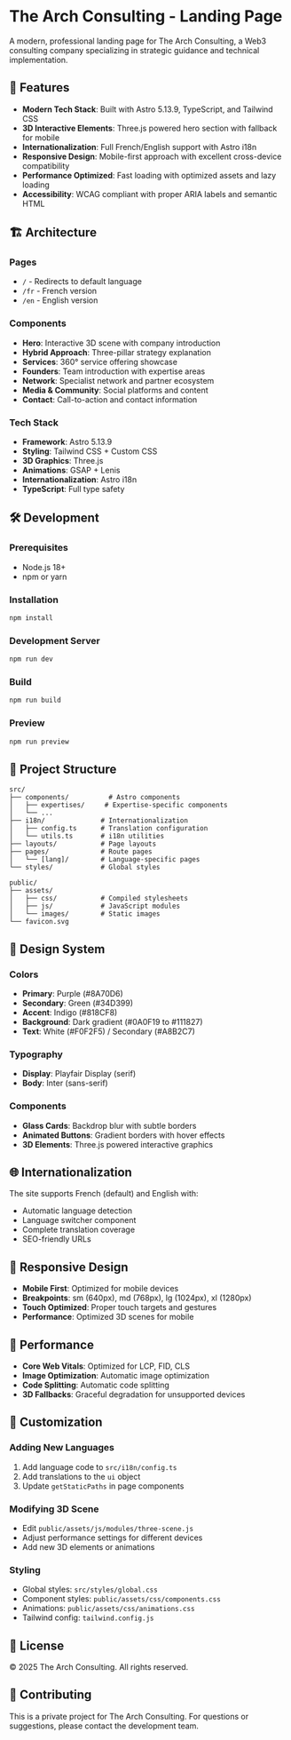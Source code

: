 # The Arch Consulting - Landing Page

A modern, professional landing page for The Arch Consulting, a Web3 consulting company specializing in strategic guidance and technical implementation.

## 🚀 Features

- **Modern Tech Stack**: Built with Astro 5.13.9, TypeScript, and Tailwind CSS
- **3D Interactive Elements**: Three.js powered hero section with fallback for mobile
- **Internationalization**: Full French/English support with Astro i18n
- **Responsive Design**: Mobile-first approach with excellent cross-device compatibility
- **Performance Optimized**: Fast loading with optimized assets and lazy loading
- **Accessibility**: WCAG compliant with proper ARIA labels and semantic HTML

## 🏗️ Architecture

### Pages
- `/` - Redirects to default language
- `/fr` - French version
- `/en` - English version

### Components
- **Hero**: Interactive 3D scene with company introduction
- **Hybrid Approach**: Three-pillar strategy explanation
- **Services**: 360° service offering showcase
- **Founders**: Team introduction with expertise areas
- **Network**: Specialist network and partner ecosystem
- **Media & Community**: Social platforms and content
- **Contact**: Call-to-action and contact information

### Tech Stack
- **Framework**: Astro 5.13.9
- **Styling**: Tailwind CSS + Custom CSS
- **3D Graphics**: Three.js
- **Animations**: GSAP + Lenis
- **Internationalization**: Astro i18n
- **TypeScript**: Full type safety

## 🛠️ Development

### Prerequisites
- Node.js 18+ 
- npm or yarn

### Installation
```bash
npm install
```

### Development Server
```bash
npm run dev
```

### Build
```bash
npm run build
```

### Preview
```bash
npm run preview
```

## 📁 Project Structure

```
src/
├── components/          # Astro components
│   ├── expertises/     # Expertise-specific components
│   └── ...
├── i18n/              # Internationalization
│   ├── config.ts      # Translation configuration
│   └── utils.ts       # i18n utilities
├── layouts/           # Page layouts
├── pages/             # Route pages
│   └── [lang]/        # Language-specific pages
└── styles/            # Global styles

public/
├── assets/
│   ├── css/           # Compiled stylesheets
│   ├── js/            # JavaScript modules
│   └── images/        # Static images
└── favicon.svg
```

## 🎨 Design System

### Colors
- **Primary**: Purple (#8A70D6)
- **Secondary**: Green (#34D399)
- **Accent**: Indigo (#818CF8)
- **Background**: Dark gradient (#0A0F19 to #111827)
- **Text**: White (#F0F2F5) / Secondary (#A8B2C7)

### Typography
- **Display**: Playfair Display (serif)
- **Body**: Inter (sans-serif)

### Components
- **Glass Cards**: Backdrop blur with subtle borders
- **Animated Buttons**: Gradient borders with hover effects
- **3D Elements**: Three.js powered interactive graphics

## 🌐 Internationalization

The site supports French (default) and English with:
- Automatic language detection
- Language switcher component
- Complete translation coverage
- SEO-friendly URLs

## 📱 Responsive Design

- **Mobile First**: Optimized for mobile devices
- **Breakpoints**: sm (640px), md (768px), lg (1024px), xl (1280px)
- **Touch Optimized**: Proper touch targets and gestures
- **Performance**: Optimized 3D scenes for mobile

## 🚀 Performance

- **Core Web Vitals**: Optimized for LCP, FID, CLS
- **Image Optimization**: Automatic image optimization
- **Code Splitting**: Automatic code splitting
- **3D Fallbacks**: Graceful degradation for unsupported devices

## 🔧 Customization

### Adding New Languages
1. Add language code to `src/i18n/config.ts`
2. Add translations to the `ui` object
3. Update `getStaticPaths` in page components

### Modifying 3D Scene
- Edit `public/assets/js/modules/three-scene.js`
- Adjust performance settings for different devices
- Add new 3D elements or animations

### Styling
- Global styles: `src/styles/global.css`
- Component styles: `public/assets/css/components.css`
- Animations: `public/assets/css/animations.css`
- Tailwind config: `tailwind.config.js`

## 📄 License

© 2025 The Arch Consulting. All rights reserved.

## 🤝 Contributing

This is a private project for The Arch Consulting. For questions or suggestions, please contact the development team.
